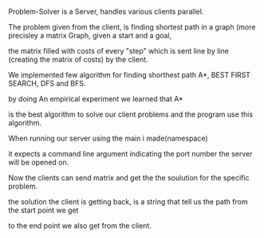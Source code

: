 Problem-Solver is a Server, handles various clients parallel.

The problem given from the client, is finding shortest path in a graph (more precisley a matrix Graph, given a start and a goal,

the matrix filled with costs of every "step" which is sent line by line (creating the matrix of costs) by the client.

We implemented few algorithm for finding shorthest path A*, BEST FIRST SEARCH, DFS and BFS.
 
by doing An empirical experiment we learned that A* 
 
is the best algorithm to solve our client problems and the program use this algorithm.

When running our server using the main i made(namespace)

it expects a command line argument indicating the port number the server will be opened on.

Now the clients can send matrix and get the the soulution for the specific problem.

the solution the client is getting back, is a string that tell us the path from the start point we get

to the end point we also get from the client. 
